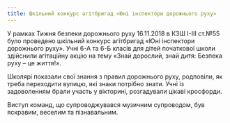 ```yaml
---
title: Шкільний конкурс агітбригад «Юні інспектори дорожнього руху»
---
```


У рамках Тижня безпеки дорожнього руху 16.11.2018 в КЗШ І-ІІІ ст.№55 було проведено шкільний конкурс агітбригад «Юні інспектори дорожнього руху». Учні 6-А та 6-Б класів для дітей початкової школи здійснили агітаційну акцію на тему «Знай дорослий, знай дитя: Безпека руху – це життя!».

Школярі показали свої знання з правил дорожнього руху, родповіли, як треба переходити вулицю, які знаки потрібно знати. Учні із задоволенням брали участь у вікторині, розгадували цікаві кросфорди.

Виступ команд, що супроводжувався музичним супроводом, був яскравим, веселим та пізнавальним.

<slideshow id="news/2018-11-16" />
